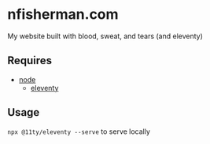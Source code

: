 # nfisherman.com

My website built with blood, sweat, and tears (and eleventy)

## Requires

 - [node](https://nodejs.org/)
   - [eleventy](https://www.11ty.dev)

 ## Usage

``npx @11ty/eleventy --serve`` to serve locally
